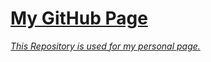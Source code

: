 <h1><a href="https://yungsamd17.github.io/">My GitHub Page</h1>

<em>This Repository is used for my personal page.</em>
